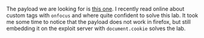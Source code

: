 The payload we are looking for is [this one](https://portswigger.net/web-security/cross-site-scripting/cheat-sheet#onfocus).
I recently read online about custom tags with `onfocus` and where quite confident to solve this lab.
It took me some time to notice that the payload does not work in firefox, but still embedding it on the exploit server with `document.cookie` solves the lab.

